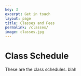 ```yaml
---
key: 3
excerpt: Get in touch
layout: page
title: Classes and Fees
permalink: /classes/
image: classes.jpg
---
```


# Class Schedule

These are the class schedules. blah